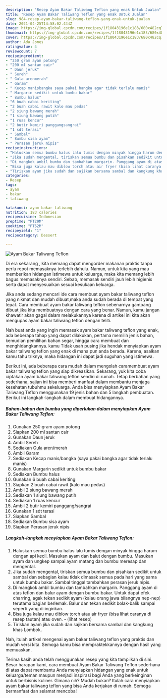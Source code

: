 ```yaml
---
description: "Resep Ayam Bakar Taliwang Teflon yang enak Untuk Jualan"
title: "Resep Ayam Bakar Taliwang Teflon yang enak Untuk Jualan"
slug: 984-resep-ayam-bakar-taliwang-teflon-yang-enak-untuk-jualan
date: 2021-04-25T14:58:02.444Z
image: https://img-global.cpcdn.com/recipes/1f18043196e1c183/680x482cq70/ayam-bakar-taliwang-teflon-foto-resep-utama.jpg
thumbnail: https://img-global.cpcdn.com/recipes/1f18043196e1c183/680x482cq70/ayam-bakar-taliwang-teflon-foto-resep-utama.jpg
cover: https://img-global.cpcdn.com/recipes/1f18043196e1c183/680x482cq70/ayam-bakar-taliwang-teflon-foto-resep-utama.jpg
author: Ada Jones
ratingvalue: 4
reviewcount: 7
recipeingredient:
- "250 gram ayam potong"
- "200 ml santan cair"
- " Daun jeruk"
- " Sereh"
- " Gula arenmerah"
- " Garam"
- " Kecap manisbangka saya pakai bangka agar tidak terlalu manis"
- " Margarin sedikit untuk bumbu bakar"
- " Bumbu halus"
- "6 buah cabai keriting"
- "2 buah cabai rawit kalo mau pedas"
- "2 siung bawang merah"
- "1 siung bawang putih"
- "1 ruas kencur"
- "2 butir kemiri panggangsangrai"
- "1 sdt terasi"
- " Sambal"
- " Bumbu sisa ayam"
- " Perasan jeruk nipis"
recipeinstructions:
- "Haluskan semua bumbu halus lalu tumis dengan minyak hingga harum dengan api kecil. Masukan ayam dan balut dengan bumbu. Masukan ayam dan ungkep sampai ayam matang dan bumbu meresap dan mengental."
- "Jika sudah mengental, tiriskan semua bumbu dan pisahkan sedikit untuk sambal dan sebagian kalau tidak dimasak semua pada hari yang sama untuk bumbu bakar. Sambal tinggal tambahkan perasan jeruk nipis."
- "Di mangkok ambil bumbu dan tambahkan margarin. Panggang ayam di atas teflon dan balur ayam dengan bumbu bakar. Untuk dapat efek charring, agak tekan sedikit ayam (kalau orang jawa bilangnya nep-nep) terutama bagian berlemak. Balur dan tekan sedikit bolak-balik sampai seperti yang di inginkan."
- "Bisa juga kalau mau diblow torch atau air fryer (bisa lihat caranya di resep tautan) atau oven.           (lihat resep)"
- "Tiriskan ayam jika sudah dan sajikan bersama sambal dan kangkung khas Lombok."
categories:
- Resep
tags:
- ayam
- bakar
- taliwang

katakunci: ayam bakar taliwang 
nutrition: 183 calories
recipecuisine: Indonesian
preptime: "PT29M"
cooktime: "PT52M"
recipeyield: "1"
recipecategory: Dessert

---
```



![Ayam Bakar Taliwang Teflon](https://img-global.cpcdn.com/recipes/1f18043196e1c183/680x482cq70/ayam-bakar-taliwang-teflon-foto-resep-utama.jpg)

Di era  sekarang , kita memang dapat mengorder makanan praktis tanpa perlu repot memasaknya terlebih dahulu. Namun, untuk kita yang mau memberikan hidangan istimewa untuk keluarga, maka kita memang lebih bagus memasaknya sendiri. Sebab, memasak sendiri jauh lebih higienis serta dapat menyesuaikan sesuai kesukaan keluarga.

Jika anda sedang mencari ide cara membuat ayam bakar taliwang teflon yang nikmat dan mudah dibuat,maka anda sudah berada di tempat yang tepat. Cara membuat ayam bakar taliwang teflon  sebenarnya gampang dibuat jika kita membuatnya dengan cara yang benar. Namun, kamu jangan khawatir akan gagal dalam melakukannya 
karena di artikel ini kita akan mengupas ayam bakar taliwang teflon dengan teliti.  



Nah buat anda yang ingin memasak ayam bakar taliwang teflon yang enak, ada beberapa tahap yang dapat dilakukan, pertama memilih jenis bahan, kemudian pemilihan bahan segar, hingga cara membuat dan menghidangkannya. kamu Tidak usah pusing jika hendak menyiapkan ayam bakar taliwang teflon yang enak di mana pun anda berada. Karena, asalkan kamu  tahu triknya, maka hidangan ini dapat jadi suguhan yang istimewa.

Berikut ini, ada beberapa cara mudah dalam mengolah caramembuat ayam bakar taliwang teflon yang siap dikreasikan. Sekarang, yuk kita coba ciptakan ayam bakar taliwang teflon sendiri di rumah. Tetap berbahan yang sederhana, sajian ini bisa memberi manfaat dalam membantu menjaga kesehatan tubuhmu sekeluarga. Anda bisa menyiapkan Ayam Bakar Taliwang Teflon menggunakan 19 jenis bahan dan 5 langkah pembuatan. Berikut ini langkah-langkah dalam membuat hidangannya.

<!--inarticleads1-->

##### Bahan-bahan dan bumbu yang diperlukan dalam menyiapkan Ayam Bakar Taliwang Teflon:

1. Gunakan 250 gram ayam potong
1. Siapkan 200 ml santan cair
1. Gunakan  Daun jeruk
1. Ambil  Sereh
1. Sediakan  Gula aren/merah
1. Ambil  Garam
1. Sediakan  Kecap manis/bangka (saya pakai bangka agar tidak terlalu manis)
1. Gunakan  Margarin sedikit untuk bumbu bakar
1. Sediakan  Bumbu halus
1. Gunakan 6 buah cabai keriting
1. Siapkan 2 buah cabai rawit (kalo mau pedas)
1. Ambil 2 siung bawang merah
1. Sediakan 1 siung bawang putih
1. Sediakan 1 ruas kencur
1. Ambil 2 butir kemiri panggang/sangrai
1. Gunakan 1 sdt terasi
1. Siapkan  Sambal
1. Sediakan  Bumbu sisa ayam
1. Siapkan  Perasan jeruk nipis




<!--inarticleads2-->

##### Langkah-langkah menyiapkan Ayam Bakar Taliwang Teflon:

1. Haluskan semua bumbu halus lalu tumis dengan minyak hingga harum dengan api kecil. Masukan ayam dan balut dengan bumbu. Masukan ayam dan ungkep sampai ayam matang dan bumbu meresap dan mengental.
1. Jika sudah mengental, tiriskan semua bumbu dan pisahkan sedikit untuk sambal dan sebagian kalau tidak dimasak semua pada hari yang sama untuk bumbu bakar. Sambal tinggal tambahkan perasan jeruk nipis.
1. Di mangkok ambil bumbu dan tambahkan margarin. Panggang ayam di atas teflon dan balur ayam dengan bumbu bakar. Untuk dapat efek charring, agak tekan sedikit ayam (kalau orang jawa bilangnya nep-nep) terutama bagian berlemak. Balur dan tekan sedikit bolak-balik sampai seperti yang di inginkan.
1. Bisa juga kalau mau diblow torch atau air fryer (bisa lihat caranya di resep tautan) atau oven. -           (lihat resep)
1. Tiriskan ayam jika sudah dan sajikan bersama sambal dan kangkung khas Lombok.




Nah, itulah artikel mengenai  ayam bakar taliwang teflon  yang praktis dan mudah versi kita. Semoga kamu bisa mempraktekkannya dengan hasil yang memuaskan. 

Terima kasih anda telah menggunakan resep yang kita tampilkan di sini. Besar harapan kami, cara membuat  Ayam Bakar Taliwang Teflon sederhana di atas dapat membantu Anda menyiapkan hidangan yang enak untuk keluarga/teman maupun menjadi inspirasi bagi Anda yang berkeinginan untuk berbisnis kuliner. Gimana nih? Mudah bukan? Itulah cara menyiapkan ayam bakar taliwang teflon yang bisa Anda kerjakan di rumah. Semoga bermanfaat dan selamat mencoba!

